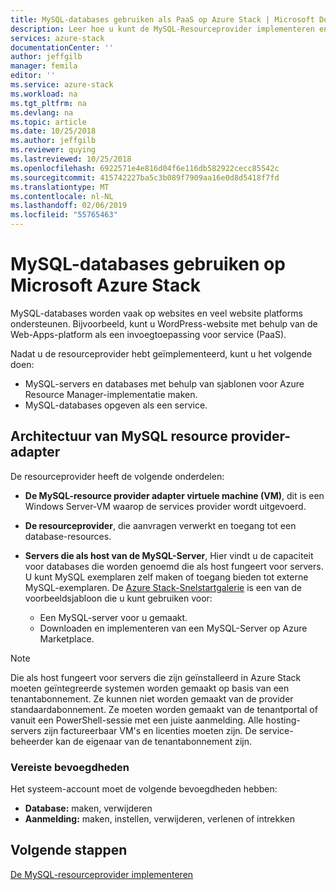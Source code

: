 ```yaml
---
title: MySQL-databases gebruiken als PaaS op Azure Stack | Microsoft Docs
description: Leer hoe u kunt de MySQL-Resourceprovider implementeren en MySQL-databases opgeven als een service in Azure Stack.
services: azure-stack
documentationCenter: ''
author: jeffgilb
manager: femila
editor: ''
ms.service: azure-stack
ms.workload: na
ms.tgt_pltfrm: na
ms.devlang: na
ms.topic: article
ms.date: 10/25/2018
ms.author: jeffgilb
ms.reviewer: quying
ms.lastreviewed: 10/25/2018
ms.openlocfilehash: 6922571e4e816d04f6e116db582922cecc85542c
ms.sourcegitcommit: 415742227ba5c3b089f7909aa16e0d8d5418f7fd
ms.translationtype: MT
ms.contentlocale: nl-NL
ms.lasthandoff: 02/06/2019
ms.locfileid: "55765463"
---
```

# <a name="use-mysql-databases-on-microsoft-azure-stack"></a>MySQL-databases gebruiken op Microsoft Azure Stack

MySQL-databases worden vaak op websites en veel website platforms ondersteunen. Bijvoorbeeld, kunt u WordPress-website met behulp van de Web-Apps-platform als een invoegtoepassing voor service (PaaS).

Nadat u de resourceprovider hebt geïmplementeerd, kunt u het volgende doen:

* MySQL-servers en databases met behulp van sjablonen voor Azure Resource Manager-implementatie maken.
* MySQL-databases opgeven als een service.  

## <a name="mysql-resource-provider-adapter-architecture"></a>Architectuur van MySQL resource provider-adapter

De resourceprovider heeft de volgende onderdelen:

* **De MySQL-resource provider adapter virtuele machine (VM)**, dit is een Windows Server-VM waarop de services provider wordt uitgevoerd.
* **De resourceprovider**, die aanvragen verwerkt en toegang tot een database-resources.
* **Servers die als host van de MySQL-Server**, Hier vindt u de capaciteit voor databases die worden genoemd die als host fungeert voor servers. U kunt MySQL exemplaren zelf maken of toegang bieden tot externe MySQL-exemplaren. De [Azure Stack-Snelstartgalerie](https://github.com/Azure/AzureStack-QuickStart-Templates/tree/master/mysql-standalone-server-windows) is een van de voorbeeldsjabloon die u kunt gebruiken voor:

  * Een MySQL-server voor u gemaakt.
  * Downloaden en implementeren van een MySQL-Server op Azure Marketplace.

> [!NOTE]
> Die als host fungeert voor servers die zijn geïnstalleerd in Azure Stack moeten geïntegreerde systemen worden gemaakt op basis van een tenantabonnement. Ze kunnen niet worden gemaakt van de provider standaardabonnement. Ze moeten worden gemaakt van de tenantportal of vanuit een PowerShell-sessie met een juiste aanmelding. Alle hosting-servers zijn factureerbaar VM's en licenties moeten zijn. De service-beheerder kan de eigenaar van de tenantabonnement zijn.

### <a name="required-privileges"></a>Vereiste bevoegdheden

Het systeem-account moet de volgende bevoegdheden hebben:

* **Database:** maken, verwijderen
* **Aanmelding:** maken, instellen, verwijderen, verlenen of intrekken  

## <a name="next-steps"></a>Volgende stappen

[De MySQL-resourceprovider implementeren](azure-stack-mysql-resource-provider-deploy.md)
